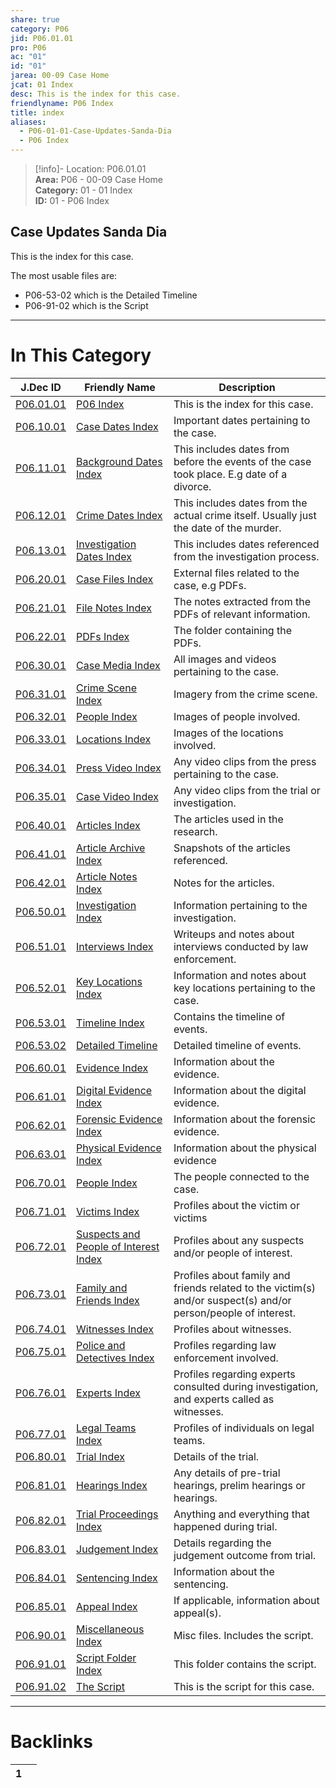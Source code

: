 ```yaml
---  
share: true  
category: P06  
jid: P06.01.01  
pro: P06  
ac: "01"  
id: "01"  
jarea: 00-09 Case Home  
jcat: 01 Index  
desc: This is the index for this case.  
friendlyname: P06 Index  
title: index  
aliases:  
  - P06-01-01-Case-Updates-Sanda-Dia  
  - P06 Index  
---  
```

  
>[!info]- Location: P06.01.01  
>**Area:** P06 - 00-09 Case Home  
>**Category:** 01 - 01 Index  
>**ID:** 01 - P06 Index  
  
## Case Updates Sanda Dia  
  
This is the index for this case.  
  
The most usable files are:  
- P06-53-02 which is the Detailed Timeline  
- P06-91-02 which is the Script   
  
   
  
---  
# In This Category  
  
| J.Dec ID                                                                                                    | Friendly Name                                                                                                                           | Description                                                                                                    |  
| ----------------------------------------------------------------------------------------------------------- | --------------------------------------------------------------------------------------------------------------------------------------- | -------------------------------------------------------------------------------------------------------------- |  
| [P06.01.01](index.md)                                                    | [P06 Index](index.md)                                                                                | This is the index for this case.                                                                               |  
| [P06.10.01](./10-to-19-Case-Dates/index.md)                                | [Case Dates Index](./10-to-19-Case-Dates/index.md)                                                     | Important dates pertaining to the case.                                                                        |  
| [P06.11.01](./10-to-19-Case-Dates/11-Background-Dates/index.md)            | [Background Dates Index](./10-to-19-Case-Dates/11-Background-Dates/index.md)                           | This includes dates from before the events of the case took place. E.g date of a divorce.                      |  
| [P06.12.01](./10-to-19-Case-Dates/12-Crime-Dates/index.md)                 | [Crime Dates Index](./10-to-19-Case-Dates/12-Crime-Dates/index.md)                                     | This includes dates from the actual crime itself. Usually just the date of the murder.                         |  
| [P06.13.01](./10-to-19-Case-Dates/13-Investigation-Dates/index.md)         | [Investigation Dates Index](./10-to-19-Case-Dates/13-Investigation-Dates/index.md)                     | This includes dates referenced from the investigation process.                                                 |  
| [P06.20.01](./20-to-29-Case-Files/index.md)                                | [Case Files Index](./20-to-29-Case-Files/index.md)                                                     | External files related to the case, e.g PDFs.                                                                  |  
| [P06.21.01](./20-to-29-Case-Files/21-File-Notes/index.md)                  | [File Notes Index](./20-to-29-Case-Files/21-File-Notes/index.md)                                       | The notes extracted from the PDFs of relevant information.                                                     |  
| [P06.22.01](./20-to-29-Case-Files/22-PDFs/index.md)                        | [PDFs Index](./20-to-29-Case-Files/22-PDFs/index.md)                                                   | The folder containing the PDFs.                                                                                |  
| [P06.30.01](./30-to-39-Case-Media/index.md)                                | [Case Media Index](./30-to-39-Case-Media/index.md)                                                     | All images and videos pertaining to the case.                                                                  |  
| [P06.31.01](./30-to-39-Case-Media/31-Crime-Scene/index.md)                 | [Crime Scene Index](./30-to-39-Case-Media/31-Crime-Scene/index.md)                                     | Imagery from the crime scene.                                                                                  |  
| [P06.32.01](./30-to-39-Case-Media/32-People/index.md)                      | [People Index](./30-to-39-Case-Media/32-People/index.md)                                               | Images of people involved.                                                                                     |  
| [P06.33.01](./30-to-39-Case-Media/33-Locations/index.md)                   | [Locations Index](./30-to-39-Case-Media/33-Locations/index.md)                                         | Images of the locations involved.                                                                              |  
| [P06.34.01](./30-to-39-Case-Media/34-Press-Video/index.md)                 | [Press Video Index](./30-to-39-Case-Media/34-Press-Video/index.md)                                     | Any video clips from the press pertaining to the case.                                                         |  
| [P06.35.01](./30-to-39-Case-Media/35-Case-Video/index.md)                  | [Case Video Index](./30-to-39-Case-Media/35-Case-Video/index.md)                                       | Any video clips from the trial or investigation.                                                               |  
| [P06.40.01](./40-to-49-Articles/index.md)                                  | [Articles Index](./40-to-49-Articles/index.md)                                                         | The articles used in the research.                                                                             |  
| [P06.41.01](./40-to-49-Articles/41-Article-Archive/index.md)               | [Article Archive Index](./40-to-49-Articles/41-Article-Archive/index.md)                               | Snapshots of the articles referenced.                                                                          |  
| [P06.42.01](./40-to-49-Articles/42-Article-Notes/index.md)                 | [Article Notes Index](./40-to-49-Articles/42-Article-Notes/index.md)                                   | Notes for the articles.                                                                                        |  
| [P06.50.01](./50-to-59-Investigation/index.md)                             | [Investigation Index](./50-to-59-Investigation/index.md)                                               | Information pertaining to the investigation.                                                                   |  
| [P06.51.01](./50-to-59-Investigation/51-Interviews/index.md)               | [Interviews Index](./50-to-59-Investigation/51-Interviews/index.md)                                    | Writeups and notes about interviews conducted by law enforcement.                                              |  
| [P06.52.01](./50-to-59-Investigation/52-Key-Locations/index.md)            | [Key Locations Index](./50-to-59-Investigation/52-Key-Locations/index.md)                              | Information and notes about key locations pertaining to the case.                                              |  
| [P06.53.01](./50-to-59-Investigation/53-Timeline/index.md)                 | [Timeline Index](./50-to-59-Investigation/53-Timeline/index.md)                                        | Contains the timeline of events.                                                                               |  
| [P06.53.02](./50-to-59-Investigation/53-Timeline/02-Detailed-Timeline.md)  | [Detailed Timeline](./50-to-59-Investigation/53-Timeline/02-Detailed-Timeline.md)                      | Detailed timeline of events.                                                                                   |  
| [P06.60.01](./60-to-69-Evidence/index.md)                                  | [Evidence Index](./60-to-69-Evidence/index.md)                                                         | Information about the evidence.                                                                                |  
| [P06.61.01](./60-to-69-Evidence/61-Digital/index.md)                       | [Digital Evidence Index](./60-to-69-Evidence/61-Digital/index.md)                                      | Information about the digital evidence.                                                                        |  
| [P06.62.01](./60-to-69-Evidence/62-Forensic/index.md)                      | [Forensic Evidence Index](./60-to-69-Evidence/62-Forensic/index.md)                                    | Information about the forensic evidence.                                                                       |  
| [P06.63.01](./60-to-69-Evidence/63-Physical/index.md)                      | [Physical Evidence Index](./60-to-69-Evidence/63-Physical/index.md)                                    | Information about the physical evidence                                                                        |  
| [P06.70.01](./70-to-79-People/index.md)                                    | [People Index](./70-to-79-People/index.md)                                                             | The people connected to the case.                                                                              |  
| [P06.71.01](./70-to-79-People/71-Victims/index.md)                         | [Victims Index](./70-to-79-People/71-Victims/index.md)                                                 | Profiles about the victim or victims                                                                           |  
| [P06.72.01](./70-to-79-People/72-Suspects-and-People-of-Interest/index.md) | [Suspects and People of Interest Index](./70-to-79-People/72-Suspects-and-People-of-Interest/index.md) | Profiles about any suspects and/or people of interest.                                                         |  
| [P06.73.01](./70-to-79-People/73-Family-and-Friends/index.md)              | [Family and Friends Index](./70-to-79-People/73-Family-and-Friends/index.md)                           | Profiles about family and friends related to the victim(s) and/or suspect(s) and/or person/people of interest. |  
| [P06.74.01](./70-to-79-People/74-Witnesses/index.md)                       | [Witnesses Index](./70-to-79-People/74-Witnesses/index.md)                                             | Profiles about witnesses.                                                                                      |  
| [P06.75.01](./70-to-79-People/75-Police-and-Detectives/index.md)           | [Police and Detectives Index](./70-to-79-People/75-Police-and-Detectives/index.md)                     | Profiles regarding law enforcement involved.                                                                   |  
| [P06.76.01](./70-to-79-People/76-Experts/index.md)                         | [Experts Index](./70-to-79-People/76-Experts/index.md)                                                 | Profiles regarding experts consulted during investigation, and experts called as witnesses.                    |  
| [P06.77.01](./70-to-79-People/77-Legal-Teams/index.md)                     | [Legal Teams Index](./70-to-79-People/77-Legal-Teams/index.md)                                         | Profiles of individuals on legal teams.                                                                        |  
| [P06.80.01](./80-to-89-Trial/index.md)                                     | [Trial Index](./80-to-89-Trial/index.md)                                                               | Details of the trial.                                                                                          |  
| [P06.81.01](./80-to-89-Trial/81-Hearings/index.md)                         | [Hearings Index](./80-to-89-Trial/81-Hearings/index.md)                                                | Any details of pre-trial hearings, prelim hearings or hearings.                                                |  
| [P06.82.01](./80-to-89-Trial/82-Trial-Proceedings/index.md)                | [Trial Proceedings Index](./80-to-89-Trial/82-Trial-Proceedings/index.md)                              | Anything and everything that happened during trial.                                                            |  
| [P06.83.01](./80-to-89-Trial/83-Judgement/index.md)                        | [Judgement Index](./80-to-89-Trial/83-Judgement/index.md)                                              | Details regarding the judgement outcome from trial.                                                            |  
| [P06.84.01](./80-to-89-Trial/84-Sentencing/index.md)                       | [Sentencing Index](./80-to-89-Trial/84-Sentencing/index.md)                                            | Information about the sentencing.                                                                              |  
| [P06.85.01](./80-to-89-Trial/85-Appeal/index.md)                           | [Appeal Index](./80-to-89-Trial/85-Appeal/index.md)                                                    | If applicable, information about appeal(s).                                                                    |  
| [P06.90.01](./90-to-99-Miscellaneous/index.md)                             | [Miscellaneous Index](./90-to-99-Miscellaneous/index.md)                                               | Misc files. Includes the script.                                                                               |  
| [P06.91.01](./90-to-99-Miscellaneous/91-Script/index.md)                   | [Script Folder Index](./90-to-99-Miscellaneous/91-Script/index.md)                                     | This folder contains the script.                                                                               |  
| [P06.91.02](./90-to-99-Miscellaneous/91-Script/92-The-Script.md)           | [The Script](./90-to-99-Miscellaneous/91-Script/92-The-Script.md)                                      | This is the script for this case.                                                                              |  
  
  
---  
# Backlinks  
<div><table class="dataview table-view-table"><thead class="table-view-thead"><tr class="table-view-tr-header"><th class="table-view-th"><span></span><span class="dataview small-text">1</span></th><th class="table-view-th"><span></span></th></tr></thead><tbody class="table-view-tbody"></tbody></table></div>